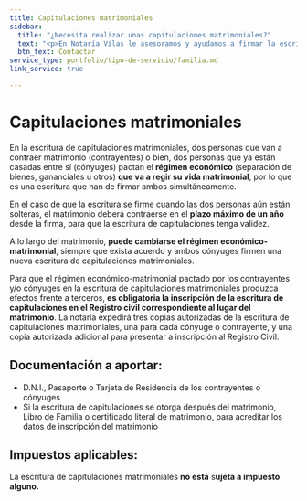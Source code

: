 ```yaml
---
title: Capitulaciones matrimoniales
sidebar:
  title: "¿Necesita realizar unas capitulaciones matrimoniales?"
  text: "<p>En Notaría Vilas le asesoramos y ayudamos a firmar la escritura de capitulaciones.</p>"
  btn_text: Contactar
service_type: portfolio/tipo-de-servicio/familia.md
link_service: true

---
```

# Capitulaciones matrimoniales

En la escritura de capitulaciones matrimoniales, dos personas que van a contraer matrimonio (contrayentes) o bien, dos personas que ya están casadas entre sí (cónyuges) pactan el **régimen económico** (separación de bienes, gananciales u otros) **que va a regir su vida matrimonial**, por lo que es una escritura que han de firmar ambos simultáneamente.

En el caso de que la escritura se firme cuando las dos personas aún están solteras, el matrimonio deberá contraerse en el **plazo máximo de un año** desde la firma, para que la escritura de capitulaciones tenga validez.

A lo largo del matrimonio, **puede cambiarse el régimen económico-matrimonial**, siempre que exista acuerdo y ambos cónyuges firmen una nueva escritura de capitulaciones matrimoniales.

Para que el régimen económico-matrimonial pactado por los contrayentes y/o cónyuges en la escritura de capitulaciones matrimoniales produzca efectos frente a terceros, **es obligatoria la inscripción de la escritura de capitulaciones en el Registro civil correspondiente al lugar del matrimonio**. La notaría expedirá tres copias autorizadas de la escritura de capitulaciones matrimoniales, una para cada cónyuge o contrayente, y una copia autorizada adicional para presentar a inscripción al Registro Civil.

## **Documentación a aportar:**

* D.N.I., Pasaporte o Tarjeta de Residencia de los contrayentes o cónyuges
* Si la escritura de capitulaciones se otorga después del matrimonio, Libro de Familia o certificado literal de matrimonio, para acreditar los datos de inscripción del matrimonio

## **Impuestos aplicables**:

La escritura de capitulaciones matrimoniales **no está** s**ujeta a impuesto alguno.**